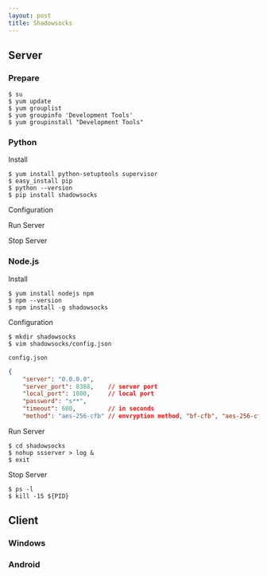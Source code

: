 ```yaml
---
layout: post
title: Shadowsocks
---
```


## Server

### Prepare

    $ su
    $ yum update
    $ yum grouplist
    $ yum groupinfo 'Development Tools'
    $ yum groupinstall "Development Tools"

### Python

Install

    $ yum install python-setuptools supervisor
    $ easy_install pip
    $ python --version
    $ pip install shadowsocks

Configuration

Run Server

Stop Server

### Node.js

Install

    $ yum install nodejs npm
    $ npm --version
    $ npm install -g shadowsocks

Configuration

    $ mkdir shadowsocks
    $ vim shadowsocks/config.json

`config.json`

```json
{
    "server": "0.0.0.0",
    "server_port": 8388,    // server port
    "local_port": 1080,     // local port
    "password": "s**",
    "timeout": 600,         // in seconds
    "method": "aes-256-cfb" // envryption method, "bf-cfb", "aes-256-cfb", "des-cfb", "rc4", etc. Default is "table"
```

Run Server

    $ cd shadowsocks
    $ nohup ssserver > log &
    $ exit

Stop Server

    $ ps -l
    $ kill -15 ${PID}

## Client

### Windows

### Android


